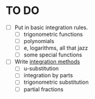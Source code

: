 # TO DO
+ [ ] Put in basic integration rules.
    - [ ] trigonometric functions
    - [ ] polynomials
    - [ ] e, logarithms, all that jazz
    - [ ] some special functions
+ [ ] Write [integration methods](https://tutorial.math.lamar.edu/Classes/CalcII/CalcII.aspx)
    - [ ] u-substitution
    - [ ] integration by parts
    - [ ] trigonometric substitution
    - [ ] partial fractions
